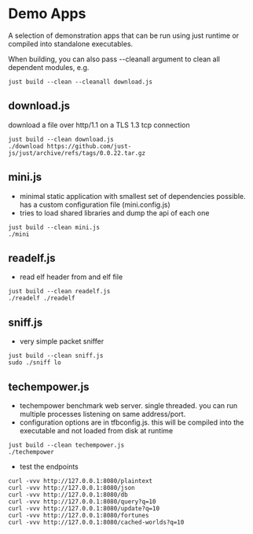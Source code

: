 # Demo Apps

A selection of demonstration apps that can be run using just runtime or compiled into standalone executables.

When building, you can also pass --cleanall argument to clean all dependent modules, e.g.

```
just build --clean --cleanall download.js
```

## download.js

download a file over http/1.1 on a TLS 1.3 tcp connection

```
just build --clean download.js
./download https://github.com/just-js/just/archive/refs/tags/0.0.22.tar.gz
```

## mini.js

- minimal static application with smallest set of dependencies possible.  has a custom configuration file (mini.config.js)
- tries to load shared libraries and dump the api of each one

```
just build --clean mini.js
./mini
```

## readelf.js

- read elf header from and elf file

```
just build --clean readelf.js
./readelf ./readelf
```

## sniff.js

- very simple packet sniffer

```
just build --clean sniff.js
sudo ./sniff lo
```

## techempower.js

- techempower benchmark web server. single threaded. you can run multiple processes listening on same address/port.
- configuration options are in tfbconfig.js. this will be compiled into the executable and not loaded from disk at runtime

```
just build --clean techempower.js
./techempower
```

- test the endpoints

```
curl -vvv http://127.0.0.1:8080/plaintext
curl -vvv http://127.0.0.1:8080/json
curl -vvv http://127.0.0.1:8080/db
curl -vvv http://127.0.0.1:8080/query?q=10
curl -vvv http://127.0.0.1:8080/update?q=10
curl -vvv http://127.0.0.1:8080/fortunes
curl -vvv http://127.0.0.1:8080/cached-worlds?q=10
```
